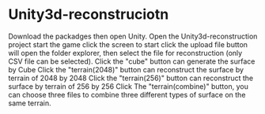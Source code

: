 # Unity3d-reconstruciotn
Download the packadges then open Unity. 
Open the Unity3d-reconstruction project
start the game
click the screen to start
click the upload file button will open the folder explorer, then select the file for reconstruction (only CSV file can be selected). 
Click the "cube" button can generate the surface by Cube
Click the "terrain(2048)" button can reconstruct the surface by terrain of 2048 by 2048
Click the "terrain(256)" button can reconstruct the surface by terrain of 256 by 256
Click The "terrain(combine)" button, you can choose three files to combine three different types of surface on the same terrain. 

